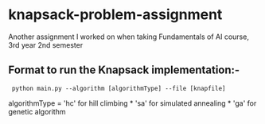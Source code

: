 # knapsack-problem-assignment
Another assignment I worked on when taking Fundamentals of AI course, 3rd year 2nd semester

## Format to run the Knapsack implementation:- 
     python main.py --algorithm [algorithmType] --file [knapfile]
  
algorithmType = 'hc' for hill climbing
          * 'sa' for simulated annealing
          * 'ga' for genetic algorithm
  
